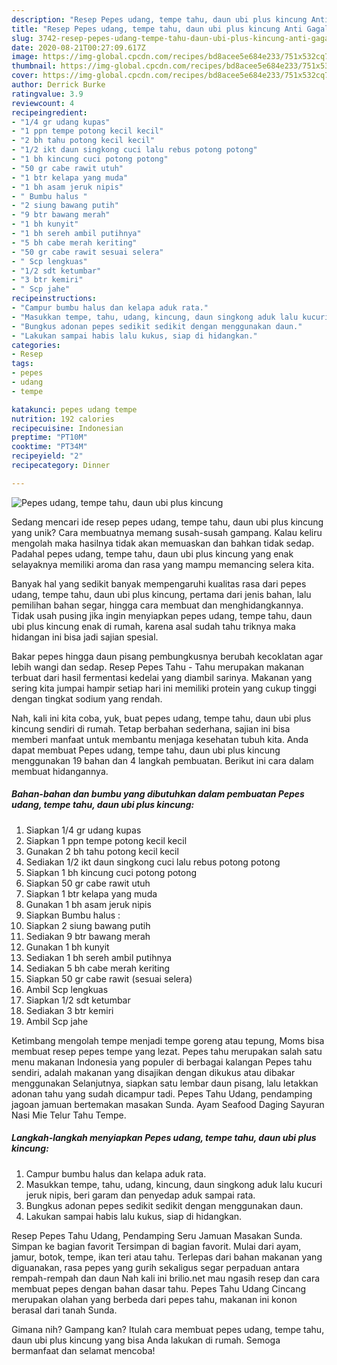 ```yaml
---
description: "Resep Pepes udang, tempe tahu, daun ubi plus kincung Anti Gagal"
title: "Resep Pepes udang, tempe tahu, daun ubi plus kincung Anti Gagal"
slug: 3742-resep-pepes-udang-tempe-tahu-daun-ubi-plus-kincung-anti-gagal
date: 2020-08-21T00:27:09.617Z
image: https://img-global.cpcdn.com/recipes/bd8acee5e684e233/751x532cq70/pepes-udang-tempe-tahu-daun-ubi-plus-kincung-foto-resep-utama.jpg
thumbnail: https://img-global.cpcdn.com/recipes/bd8acee5e684e233/751x532cq70/pepes-udang-tempe-tahu-daun-ubi-plus-kincung-foto-resep-utama.jpg
cover: https://img-global.cpcdn.com/recipes/bd8acee5e684e233/751x532cq70/pepes-udang-tempe-tahu-daun-ubi-plus-kincung-foto-resep-utama.jpg
author: Derrick Burke
ratingvalue: 3.9
reviewcount: 4
recipeingredient:
- "1/4 gr udang kupas"
- "1 ppn tempe potong kecil kecil"
- "2 bh tahu potong kecil kecil"
- "1/2 ikt daun singkong cuci lalu rebus potong potong"
- "1 bh kincung cuci potong potong"
- "50 gr cabe rawit utuh"
- "1 btr kelapa yang muda"
- "1 bh asam jeruk nipis"
- " Bumbu halus "
- "2 siung bawang putih"
- "9 btr bawang merah"
- "1 bh kunyit"
- "1 bh sereh ambil putihnya"
- "5 bh cabe merah keriting"
- "50 gr cabe rawit sesuai selera"
- " Scp lengkuas"
- "1/2 sdt ketumbar"
- "3 btr kemiri"
- " Scp jahe"
recipeinstructions:
- "Campur bumbu halus dan kelapa aduk rata."
- "Masukkan tempe, tahu, udang, kincung, daun singkong aduk lalu kucuri jeruk nipis, beri garam dan penyedap aduk sampai rata."
- "Bungkus adonan pepes sedikit sedikit dengan menggunakan daun."
- "Lakukan sampai habis lalu kukus, siap di hidangkan."
categories:
- Resep
tags:
- pepes
- udang
- tempe

katakunci: pepes udang tempe 
nutrition: 192 calories
recipecuisine: Indonesian
preptime: "PT10M"
cooktime: "PT34M"
recipeyield: "2"
recipecategory: Dinner

---
```



![Pepes udang, tempe tahu, daun ubi plus kincung](https://img-global.cpcdn.com/recipes/bd8acee5e684e233/751x532cq70/pepes-udang-tempe-tahu-daun-ubi-plus-kincung-foto-resep-utama.jpg)

Sedang mencari ide resep pepes udang, tempe tahu, daun ubi plus kincung yang unik? Cara membuatnya memang susah-susah gampang. Kalau keliru mengolah maka hasilnya tidak akan memuaskan dan bahkan tidak sedap. Padahal pepes udang, tempe tahu, daun ubi plus kincung yang enak selayaknya memiliki aroma dan rasa yang mampu memancing selera kita.

Banyak hal yang sedikit banyak mempengaruhi kualitas rasa dari pepes udang, tempe tahu, daun ubi plus kincung, pertama dari jenis bahan, lalu pemilihan bahan segar, hingga cara membuat dan menghidangkannya. Tidak usah pusing jika ingin menyiapkan pepes udang, tempe tahu, daun ubi plus kincung enak di rumah, karena asal sudah tahu triknya maka hidangan ini bisa jadi sajian spesial.

Bakar pepes hingga daun pisang pembungkusnya berubah kecoklatan agar lebih wangi dan sedap. Resep Pepes Tahu - Tahu merupakan makanan terbuat dari hasil fermentasi kedelai yang diambil sarinya. Makanan yang sering kita jumpai hampir setiap hari ini memiliki protein yang cukup tinggi dengan tingkat sodium yang rendah.


Nah, kali ini kita coba, yuk, buat pepes udang, tempe tahu, daun ubi plus kincung sendiri di rumah. Tetap berbahan sederhana, sajian ini bisa memberi manfaat untuk membantu menjaga kesehatan tubuh kita. Anda dapat membuat Pepes udang, tempe tahu, daun ubi plus kincung menggunakan 19 bahan dan 4 langkah pembuatan. Berikut ini cara dalam membuat hidangannya.

<!--inarticleads1-->

##### Bahan-bahan dan bumbu yang dibutuhkan dalam pembuatan Pepes udang, tempe tahu, daun ubi plus kincung:

1. Siapkan 1/4 gr udang kupas
1. Siapkan 1 ppn tempe potong kecil kecil
1. Gunakan 2 bh tahu potong kecil kecil
1. Sediakan 1/2 ikt daun singkong cuci lalu rebus potong potong
1. Siapkan 1 bh kincung cuci potong potong
1. Siapkan 50 gr cabe rawit utuh
1. Siapkan 1 btr kelapa yang muda
1. Gunakan 1 bh asam jeruk nipis
1. Siapkan  Bumbu halus :
1. Siapkan 2 siung bawang putih
1. Sediakan 9 btr bawang merah
1. Gunakan 1 bh kunyit
1. Sediakan 1 bh sereh ambil putihnya
1. Sediakan 5 bh cabe merah keriting
1. Siapkan 50 gr cabe rawit (sesuai selera)
1. Ambil  Scp lengkuas
1. Siapkan 1/2 sdt ketumbar
1. Sediakan 3 btr kemiri
1. Ambil  Scp jahe


Ketimbang mengolah tempe menjadi tempe goreng atau tepung, Moms bisa membuat resep pepes tempe yang lezat. Pepes tahu merupakan salah satu menu makanan Indonesia yang populer di berbagai kalangan Pepes tahu sendiri, adalah makanan yang disajikan dengan dikukus atau dibakar menggunakan Selanjutnya, siapkan satu lembar daun pisang, lalu letakkan adonan tahu yang sudah dicampur tadi. Pepes Tahu Udang, pendamping jagoan jamuan bertemakan masakan Sunda. Ayam Seafood Daging Sayuran Nasi Mie Telur Tahu Tempe. 

<!--inarticleads2-->

##### Langkah-langkah menyiapkan Pepes udang, tempe tahu, daun ubi plus kincung:

1. Campur bumbu halus dan kelapa aduk rata.
1. Masukkan tempe, tahu, udang, kincung, daun singkong aduk lalu kucuri jeruk nipis, beri garam dan penyedap aduk sampai rata.
1. Bungkus adonan pepes sedikit sedikit dengan menggunakan daun.
1. Lakukan sampai habis lalu kukus, siap di hidangkan.


Resep Pepes Tahu Udang, Pendamping Seru Jamuan Masakan Sunda. Simpan ke bagian favorit Tersimpan di bagian favorit. Mulai dari ayam, jamur, botok, tempe, ikan teri atau tahu. Terlepas dari bahan makanan yang diguanakan, rasa pepes yang gurih sekaligus segar perpaduan antara rempah-rempah dan daun Nah kali ini brilio.net mau ngasih resep dan cara membuat pepes dengan bahan dasar tahu. Pepes Tahu Udang Cincang merupakan olahan yang berbeda dari pepes tahu, makanan ini konon berasal dari tanah Sunda. 

Gimana nih? Gampang kan? Itulah cara membuat pepes udang, tempe tahu, daun ubi plus kincung yang bisa Anda lakukan di rumah. Semoga bermanfaat dan selamat mencoba!

